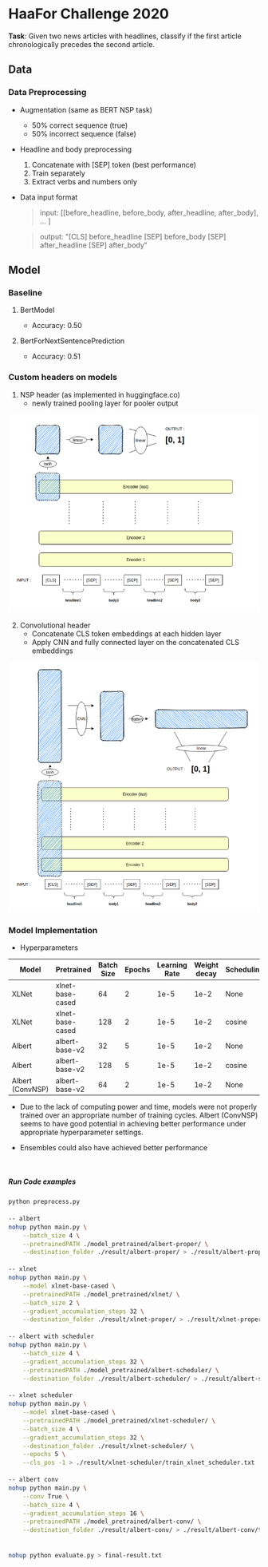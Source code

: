 # HaaFor Challenge 2020
**Task**: Given two news articles with headlines, classify if the first article chronologically precedes the second article.

## Data

### Data Preprocessing
- Augmentation (same as BERT NSP task)
    - 50% correct sequence (true)
    - 50% incorrect sequence (false)

- Headline and body preprocessing
    1. Concatenate with [SEP] token (best performance)
    2. Train separately
    3. Extract verbs and numbers only

- Data input format

    >input: 
        [[before_headline, before_body, after_headline, after_body], ... ]
    
    >output: 
        "[CLS] before_headline [SEP] before_body [SEP] after_headline [SEP] after_body"

## Model

### Baseline

1. BertModel
    * Accuracy: 0.50

2. BertForNextSentencePrediction
    * Accuracy: 0.51

### Custom headers on models

1. NSP header (as implemented in huggingface.co)
    * newly trained pooling layer for pooler output

![NSP header structure](imgs/NSP.png)


2. Convolutional header 
    * Concatenate CLS token embeddings at each hidden layer
    * Apply CNN and fully connected layer on the concatenated CLS embeddings

![Convolutional NSP header structure](imgs/ConvNSP.png)

### Model Implementation
- Hyperparameters

| Model       | Pretrained   | Batch Size  | Epochs | Learning Rate | Weight decay | Scheduling | Test Accuracy |
| ----------- |------------- | ----------- | ------ | ------------- | ------------ | ---------- | -------- |
| XLNet       | xlnet-base-cased | 64     | 2 | 1e-5 | 1e-2 | None | 0.5075 |
| XLNet       | xlnet-base-cased | 128    | 2 | 1e-5 | 1e-2 | cosine | 0.486 |
| Albert      | albert-base-v2   | 32     | 5 | 1e-5 | 1e-2 | None | 0.7278 |
| Albert      | albert-base-v2   | 128    | 5 | 1e-5 | 1e-2 | cosine | 0.7023 |
| Albert (ConvNSP)| albert-base-v2   | 64     | 2 | 1e-5 | 1e-2 | None | 0.7045 |


* Due to the lack of computing power and time, models were not properly trained over an appropriate number of training cycles. Albert (ConvNSP) seems to have good potential in achieving better performance under appropriate hyperparameter settings.

* Ensembles could also have achieved better performance

</br>

##### Run Code examples

``` sh
python preprocess.py

-- albert
nohup python main.py \
    --batch_size 4 \
    --pretrainedPATH ./model_pretrained/albert-proper/ \
    --destination_folder ./result/albert-proper/ > ./result/albert-proper/train_albert_base_v2.txt

-- xlnet
nohup python main.py \
    --model xlnet-base-cased \
    --pretrainedPATH ./model_pretrained/xlnet/ \
    --batch_size 2 \
    --gradient_accumulation_steps 32 \
    --destination_folder ./result/xlnet-proper/ > ./result/xlnet-proper/train_based_cased.txt

-- albert with scheduler
nohup python main.py \
    --batch_size 4 \
    --gradient_accumulation_steps 32 \
    --pretrainedPATH ./model_pretrained/albert-scheduler/ \
    --destination_folder ./result/albert-scheduler/ > ./result/albert-scheduler/train_albert_base_v2.txt

-- xlnet scheduler
nohup python main.py \
    --model xlnet-base-cased \
    --pretrainedPATH ./model_pretrained/xlnet-scheduler/ \
    --batch_size 4 \
    --gradient_accumulation_steps 32 \
    --destination_folder ./result/xlnet-scheduler/ \
    --epochs 5 \
    --cls_pos -1 > ./result/xlnet-scheduler/train_xlnet_scheduler.txt

-- albert conv
nohup python main.py \
    --conv True \
    --batch_size 4 \
    --gradient_accumulation_steps 16 \
    --pretrainedPATH ./model_pretrained/albert-conv/ \
    --destination_folder ./result/albert-conv/ > ./result/albert-conv/train_albert_base_conv.txt


nohup python evaluate.py > final-result.txt
```